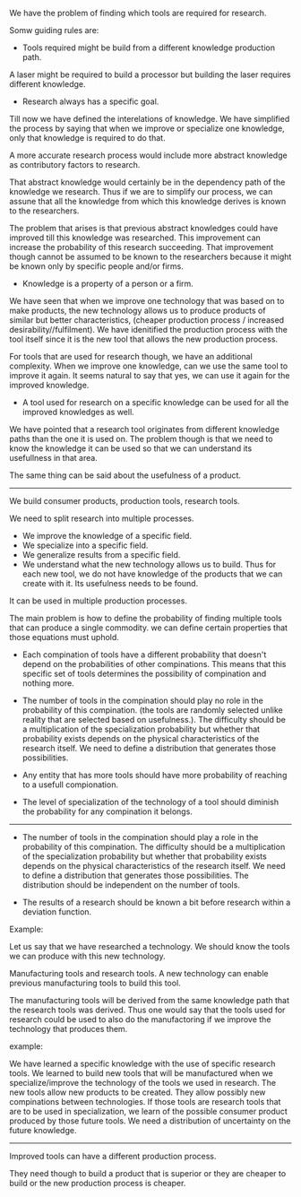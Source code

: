 We have the problem of finding which tools are required for research.

Somw guiding rules are:

* Tools required might be build from a different knowledge production path.

A  laser might be required to build a processor but building the laser requires different knowledge.

* Research always has a specific goal.

Till now we have defined the interelations of knowledge.
We have simplified the process by saying that when we improve or specialize one knowledge, only that knowledge is required to do that.

A more accurate research process would include more abstract knowledge as contributory factors to research.

That abstract knowledge would certainly be in the dependency path of the knowledge we research. 
Thus if we are to simplify our process, we can assune that all the knowledge from which this knowledge derives is known to the researchers. 

The problem that arises is that previous abstract knowledges could have improved till this knowledge was researched. This improvement can increase the probability of this research succeeding. That improvement though cannot be assumed to be known to the researchers because it might be known only by specific people and/or firms.

* Knowledge is a property of a person or a firm.

We have seen that when we improve one technology that was based on to make products, the new technology allows us to produce products of similar but better characteristics, (cheaper production process / increased desirability//fulfilment). We have idenitified the production process with the tool itself since it is the new tool that allows the new production process.

For tools that are used for research though, we have an additional complexity. When we improve one knowledge, can we use the same tool to improve it again. It seems natural to say that yes, we can use it again for the improved knowledge.


* A tool used for research on a specific knowledge can be used for all the improved knowledges as well.


We have pointed that a research tool originates from different knowledge paths than the one it is used on. The problem though is that we need 
to know the knowledge it can be used so that we can understand its usefullness in that area.

The same thing can be said about the usefulness of a product. 

----------------------------

We build consumer products, production tools, research tools.

We need to split research into multiple processes.

* We improve the knowledge of a specific field.
* We specialize into a specific field.
* We generalize results from a specific field.
* We understand what the new technology allows us to build.
Thus for each new tool, we do not have knowledge of the products that we can create with it. Its usefulness needs to be found.

It can be used in multiple production processes.

The main problem is how to define the probability of finding multiple tools that can produce a single commodity.
we can define certain properties that those equations must uphold.

* Each compination of tools have a different probability that doesn't depend on the probabilities of other compinations.
This means that this specific set of tools determines the possibility of compination and nothing more.

* The number of tools in the compination should play no role in the probability of this compination. (the tools are randomly selected unlike reality that are selected based on usefulness.).
The difficulty should be a multiplication of the specialization probability but whether that probability exists depends on the physical characteristics of the research itself. We need to define a distribution that generates those possibilities.

* Any entity that has more tools should have more probability of reaching to a usefull compionation.

* The level of specialization of the technology of a tool should diminish the probability for any compination it belongs.

-------------------------------------------------------------

* The number of tools in the compination should play a role in the probability of this compination.
The difficulty should be a multiplication of the specialization probability but whether that probability exists depends on the physical characteristics of the research itself. We need to define a distribution that generates those possibilities. The distribution should be independent on the number of tools.

* The results of a research should be known a bit before research within a deviation function.

Example:

Let us say that we have researched a technology. We should know the tools we can produce with this new technology.

Manufacturing tools and research tools. A new technology can enable previous manufacturing tools to build this tool.

The manufacturing tools will be derived from the same knowledge path that the research tools was derived.
Thus one would say that the tools used for research could be used to also do the manufactoring if we improve the technology that produces them.


example:

We have learned a specific knowledge with the use of specific research tools. We learned to build new tools that will be manufactured when we specialize/improve the technology of the tools we used in research. The new tools allow new products to be created. They allow possibly new compinations between technologies. If those tools are research tools that are to be used in specialization, we learn of the possible consumer product produced by those future tools. We need a distribution of uncertainty on the future knowledge.


---------------------------

Improved tools can have a different production process.

They need though to build a product that is superior or they are cheaper to build or the new production process is cheaper.
